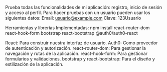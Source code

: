 Prueba todas las funcionalidades de mi aplicación: registro, inicio de sesión y acceso al perfil.
Para hacer pruebas con un usuario pueden usar los siguientes datos:
Email: usuario@example.com
Clave: 123Usuario

Herramientas y librerías Implementadas:
npm install react-router-dom react-hook-form bootstrap react-bootstrap @auth0/auth0-react

React: Para construir nuestra interfaz de usuario.
Auth0: Como proveedor de autenticación y autorización.
react-router-dom: Para gestionar la navegación y rutas de la aplicación.
react-hook-form: Para gestionar formularios y validaciones.
bootstrap y react-bootstrap: Para el diseño y estilización de la aplicación.